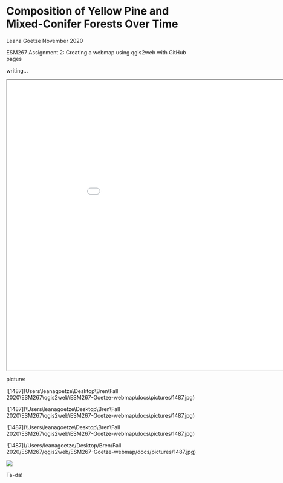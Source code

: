 # Composition of Yellow Pine and Mixed-Conifer Forests Over Time

Leana Goetze
November 2020

ESM267 Assignment 2: Creating a webmap using qgis2web with GitHub pages

writing...

<iframe src="assignment_2_mod/index.html" height=768 width=1024></iframe>

picture: 

![1487](Users\leanagoetze\Desktop\Bren\Fall 2020\ESM267\qgis2web\ESM267-Goetze-webmap\docs\pictures\1487.jpg)





![1487](\Users\leanagoetze\Desktop\Bren\Fall 2020\ESM267\qgis2web\ESM267-Goetze-webmap\docs\pictures\1487.jpg)



![1487](\Users\leanagoetze\Desktop\Bren\Fall 2020\ESM267\qgis2web\ESM267-Goetze-webmap\docs\pictures\1487.jpg)

![1487](/Users/leanagoetze/Desktop/Bren/Fall 2020/ESM267/qgis2web/ESM267-Goetze-webmap/docs/pictures/1487.jpg)

<img src="/Users/leanagoetze/Desktop/Bren/Fall 2020/ESM267/qgis2web/ESM267-Goetze-webmap/docs/pictures/1487.jpg" />

Ta-da!



